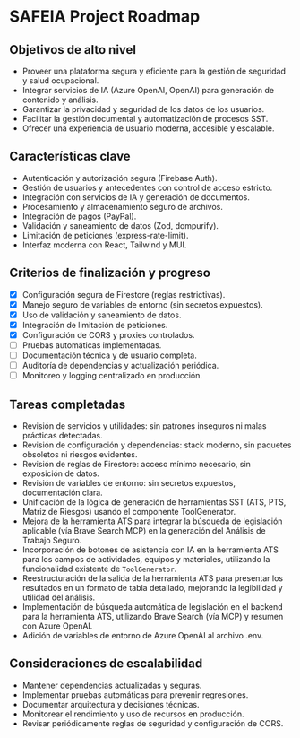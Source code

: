 # SAFEIA Project Roadmap

## Objetivos de alto nivel

- Proveer una plataforma segura y eficiente para la gestión de seguridad y salud ocupacional.
- Integrar servicios de IA (Azure OpenAI, OpenAI) para generación de contenido y análisis.
- Garantizar la privacidad y seguridad de los datos de los usuarios.
- Facilitar la gestión documental y automatización de procesos SST.
- Ofrecer una experiencia de usuario moderna, accesible y escalable.

## Características clave

- Autenticación y autorización segura (Firebase Auth).
- Gestión de usuarios y antecedentes con control de acceso estricto.
- Integración con servicios de IA y generación de documentos.
- Procesamiento y almacenamiento seguro de archivos.
- Integración de pagos (PayPal).
- Validación y saneamiento de datos (Zod, dompurify).
- Limitación de peticiones (express-rate-limit).
- Interfaz moderna con React, Tailwind y MUI.

## Criterios de finalización y progreso

- [x] Configuración segura de Firestore (reglas restrictivas).
- [x] Manejo seguro de variables de entorno (sin secretos expuestos).
- [x] Uso de validación y saneamiento de datos.
- [x] Integración de limitación de peticiones.
- [x] Configuración de CORS y proxies controlados.
- [ ] Pruebas automáticas implementadas.
- [ ] Documentación técnica y de usuario completa.
- [ ] Auditoría de dependencias y actualización periódica.
- [ ] Monitoreo y logging centralizado en producción.

## Tareas completadas

- Revisión de servicios y utilidades: sin patrones inseguros ni malas prácticas detectadas.
- Revisión de configuración y dependencias: stack moderno, sin paquetes obsoletos ni riesgos evidentes.
- Revisión de reglas de Firestore: acceso mínimo necesario, sin exposición de datos.
- Revisión de variables de entorno: sin secretos expuestos, documentación clara.
- Unificación de la lógica de generación de herramientas SST (ATS, PTS, Matriz de Riesgos) usando el componente ToolGenerator.
- Mejora de la herramienta ATS para integrar la búsqueda de legislación aplicable (vía Brave Search MCP) en la generación del Análisis de Trabajo Seguro.
- Incorporación de botones de asistencia con IA en la herramienta ATS para los campos de actividades, equipos y materiales, utilizando la funcionalidad existente de `ToolGenerator`.
- Reestructuración de la salida de la herramienta ATS para presentar los resultados en un formato de tabla detallado, mejorando la legibilidad y utilidad del análisis.
- Implementación de búsqueda automática de legislación en el backend para la herramienta ATS, utilizando Brave Search (vía MCP) y resumen con Azure OpenAI.
- Adición de variables de entorno de Azure OpenAI al archivo .env.

## Consideraciones de escalabilidad

- Mantener dependencias actualizadas y seguras.
- Implementar pruebas automáticas para prevenir regresiones.
- Documentar arquitectura y decisiones técnicas.
- Monitorear el rendimiento y uso de recursos en producción.
- Revisar periódicamente reglas de seguridad y configuración de CORS.
